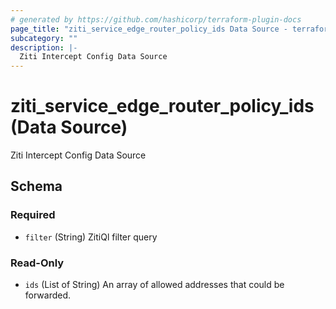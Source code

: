 ```yaml
---
# generated by https://github.com/hashicorp/terraform-plugin-docs
page_title: "ziti_service_edge_router_policy_ids Data Source - terraform-provider-ziti"
subcategory: ""
description: |-
  Ziti Intercept Config Data Source
---
```


# ziti_service_edge_router_policy_ids (Data Source)

Ziti Intercept Config Data Source



<!-- schema generated by tfplugindocs -->
## Schema

### Required

- `filter` (String) ZitiQl filter query

### Read-Only

- `ids` (List of String) An array of allowed addresses that could be forwarded.
